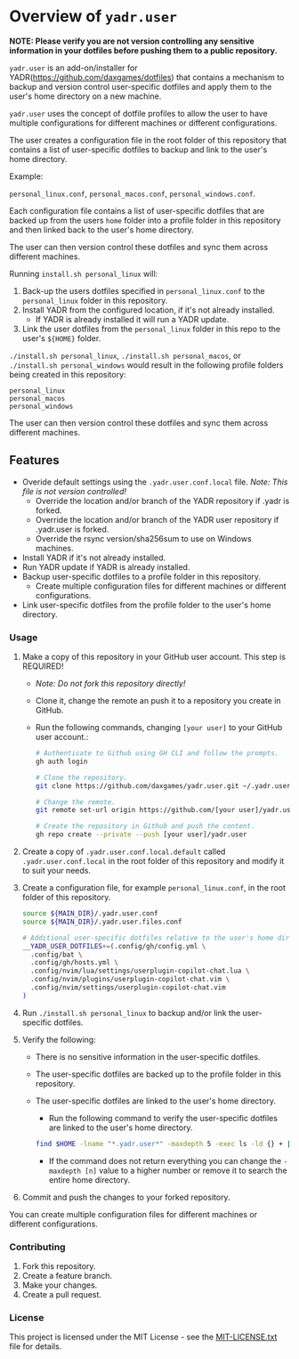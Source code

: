 # Overview of `yadr.user`

**NOTE: Please verify you are not version controlling any sensitive information in your dotfiles before pushing them to a public repository.**

`yadr.user` is an add-on/installer for YADR(https://github.com/daxgames/dotfiles) that contains a mechanism to backup and
version control user-specific dotfiles and apply them to the user's home directory on a new machine.

`yadr.user` uses the concept of dotfile profiles to allow the user to have multiple configurations for different machines or different configurations.

The user creates a configuration file in the root folder of this repository that contains a list of user-specific dotfiles to backup and link to the user's home directory.

Example:

`personal_linux.conf`, `personal_macos.conf`, `personal_windows.conf`.

Each configuration file contains a list of user-specific dotfiles that are backed up from the users `home` folder into a profile folder in this repository and then linked back to the user's home directory.

The user can then version control these dotfiles and sync them across different machines.

Running `install.sh personal_linux` will:

1. Back-up the users dotfiles specified in `personal_linux.conf` to the `personal_linux` folder in this repository.
2. Install YADR from the configured location, if it's not already installed.
    - If YADR is already installed it will run a YADR update.
3. Link the user dotfiles from the `personal_linux` folder in this repo to the user's `${HOME}` folder.

`./install.sh personal_linux`, `./install.sh personal_macos`, or `./install.sh personal_windows` would result in the following profile folders being created in this repository:

```
personal_linux
personal_macos
personal_windows
```

The user can then version control these dotfiles and sync them across different machines.

## Features

- Overide default settings using the `.yadr.user.conf.local` file. _Note: This file is not version controlled!_
    - Override the location and/or branch of the YADR repository if .yadr is forked.
    - Override the location and/or branch of the YADR user repository if .yadr.user is forked.
    - Override the rsync version/sha256sum to use on Windows machines.
- Install YADR if it's not already installed.
- Run YADR update if YADR is already installed.
- Backup user-specific dotfiles to a profile folder in this repository.
    - Create multiple configuration files for different machines or different configurations.
- Link user-specific dotfiles from the profile folder to the user's home directory.

### Usage

1. Make a copy of this repository in your GitHub user account. This step is REQUIRED!
    - _Note: Do not fork this repository directly!_
    - Clone it, change the remote an push it to a repository you create in GitHub.
    - Run the following commands, changing `[your user]` to your GitHub user account.:

        ```bash
        # Authenticate to Github using GH CLI and follow the prompts.
        gh auth login

        # Clone the repository.
        git clone https://github.com/daxgames/yadr.user.git ~/.yadr.user

        # Change the remote.
        git remote set-url origin https://github.com/[your user]/yadr.user.git

        # Create the repository in Github and push the content.
        gh repo create --private --push [your user]/yadr.user
        ```

2. Create a copy of `.yadr.user.conf.local.default` called `.yadr.user.conf.local` in the root folder of this repository and modify it to suit your needs.
3. Create a configuration file, for example `personal_linux.conf`, in the root folder of this repository.

    ```bash
    source ${MAIN_DIR}/.yadr.user.conf
    source ${MAIN_DIR}/.yadr.user.files.conf

    # Additional user-specific dotfiles relative to the user's home directory.
    __YADR_USER_DOTFILES+=(.config/gh/config.yml \
      .config/bat \
      .config/gh/hosts.yml \
      .config/nvim/lua/settings/userplugin-copilot-chat.lua \
      .config/nvim/plugins/userplugin-copilot-chat.vim \
      .config/nvim/settings/userplugin-copilot-chat.vim
    )
    ```

4. Run `./install.sh personal_linux` to backup and/or link the user-specific dotfiles.
5. Verify the following:
    - There is no sensitive information in the user-specific dotfiles.
    - The user-specific dotfiles are backed up to the profile folder in this repository.
    - The user-specific dotfiles are linked to the user's home directory.
        - Run the following command to verify the user-specific dotfiles are linked to the user's home directory.

        ```bash
        find $HOME -lname "*.yadr.user*" -maxdepth 5 -exec ls -ld {} + | awk '{print $9 ":" $11}'
        ```

        - If the command does not return everything you can change the `-maxdepth [n]` value to a higher number or remove it to search the entire home directory.

6. Commit and push the changes to your forked repository.

You can create multiple configuration files for different machines or different configurations.

### Contributing

1. Fork this repository.
2. Create a feature branch.
3. Make your changes.
4. Create a pull request.

### License

This project is licensed under the MIT License - see the [MIT-LICENSE.txt](MIT-LICENSE.txt) file for details.

